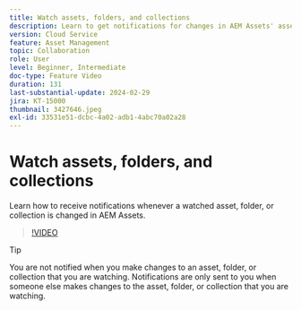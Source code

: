```yaml
---
title: Watch assets, folders, and collections
description: Learn to get notifications for changes in AEM Assets' asset, folder, or collection.
version: Cloud Service
feature: Asset Management
topic: Collaboration
role: User
level: Beginner, Intermediate
doc-type: Feature Video
duration: 131
last-substantial-update: 2024-02-29
jira: KT-15000
thumbnail: 3427646.jpeg
exl-id: 33531e51-dcbc-4a02-adb1-4abc70a02a28
---
```

# Watch assets, folders, and collections

Learn how to receive notifications whenever a watched asset, folder, or collection is changed in AEM Assets.

>[!VIDEO](https://video.tv.adobe.com/v/3427646/?learn=on)

>[!TIP]
>
> You are not notified when you make changes to an asset, folder, or collection that you are watching. Notifications are only sent to you when someone else makes changes to the asset, folder, or collection that you are watching.

